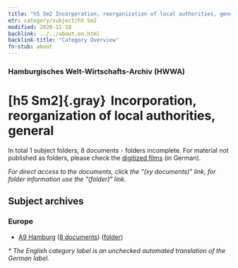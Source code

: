 ```yaml
---
title: "h5 Sm2 Incorporation, reorganization of local authorities, general"
etr: category/subject/h5 Sm2
modified: 2020-12-18
backlink: ../../about.en.html
backlink-title: "Category Overview"
fn-stub: about
---
```


### Hamburgisches Welt-Wirtschafts-Archiv (HWWA)
# [h5 Sm2]{.gray}&#8201; Incorporation, reorganization of local authorities, general&#160; 





In total 1 subject folders, 8 documents - folders incomplete.
For material not published as folders, please check the [digitized films](/film/h1_sh) (in German).

_For direct access to the documents, click the "(xy documents)" link, for folder information use the "(folder)" link._

## Subject archives



### Europe

- [A9 Hamburg](../../../geo/about.en.html#A9) (<a href="https://dfg-viewer.de/show/?tx_dlf[id]=https://pm20.zbw.eu/mets/sh/1409xx/140905/1446xx/144675/public.mets.en.xml" target="_blank">8 documents</a>) ([folder](http://purl.org/pressemappe20/folder/sh/140905,144675))


_* The English category label is an unchecked automated translation of the German label._

